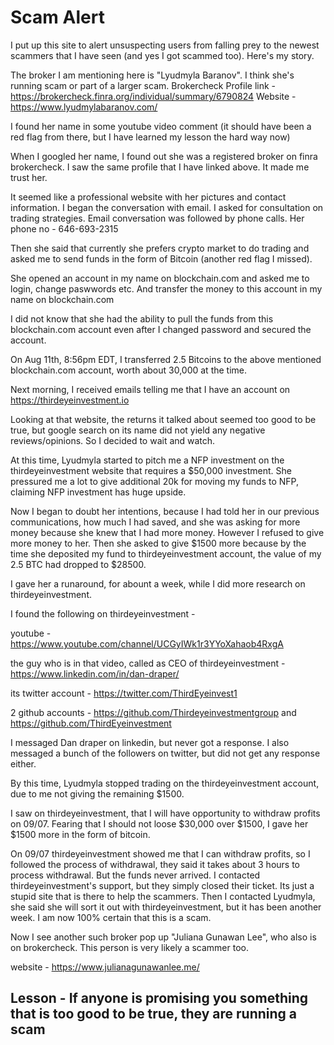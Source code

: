 # Scam Alert

I put up this site to alert unsuspecting users from falling prey to the newest scammers that I have seen (and yes I got scammed too). Here's my story.

The broker I am mentioning here is "Lyudmyla Baranov". I think she's running scam or part of a larger scam.
Brokercheck Profile link - https://brokercheck.finra.org/individual/summary/6790824
Website - https://www.lyudmylabaranov.com/

I found her name in some youtube video comment (it should have been a red flag from there, but I have learned my lesson the hard way now)

When I googled her name, I found out she was a registered broker on finra brokercheck. I saw the same profile that I have linked above. It made me trust her.

It seemed like a professional website with her pictures and contact information. I began the conversation with email. I asked for consultation on trading strategies.
Email conversation was followed by phone calls. Her phone no - 646-693-2315

Then she said that currently she prefers crypto market to do trading and asked me to send funds in the form of Bitcoin (another red flag I missed).

She opened an account in my name on blockchain.com and asked me to login, change paswwords etc. And transfer the money to this account in my name on blockchain.com

I did not know that she had the ability to pull the funds from this blockchain.com account even after I changed password and secured the account.

On Aug 11th, 8:56pm EDT, I transferred 2.5 Bitcoins to the above mentioned blockchain.com account, worth about 30,000 at the time.

Next morning, I received emails telling me that I have an account on https://thirdeyeinvestment.io

Looking at that website, the returns it talked about seemed too good to be true, but google search on its name did not yield any negative reviews/opinions. So I decided to wait and watch.

At this time, Lyudmyla started to pitch me a NFP investment on the thirdeyeinvestment website that requires a $50,000 investment. She pressured me a lot to give additional 20k for moving my funds to NFP, claiming NFP investment has huge upside.

Now I began to doubt her intentions, because I had told her in our previous communications, how much I had saved, and she was asking for more money because she knew that I had more money. However I refused to give more money to her. Then she asked to give $1500 more because by the time she deposited my fund to thirdeyeinvestment account, the value of my 2.5 BTC had dropped to $28500.

I gave her a runaround, for abount a week, while I did more research on thirdeyeinvestment.

I found the following on thirdeyeinvestment -

youtube - https://www.youtube.com/channel/UCGyIWk1r3YYoXahaob4RxgA

the guy who is in that video, called as CEO of thirdeyeinvestment - https://www.linkedin.com/in/dan-draper/

its twitter account - https://twitter.com/ThirdEyeinvest1

2 github accounts - https://github.com/Thirdeyeinvestmentgroup  and https://github.com/ThirdEyeinvestment

I messaged Dan draper on linkedin, but never got a response. I also messaged a bunch of the followers on twitter, but did not get any response either.

By this time, Lyudmyla stopped trading on the thirdeyeinvestment account, due to me not giving the remaining $1500.

I saw on thirdeyeinvestment, that I will have opportunity to withdraw profits on 09/07. Fearing that I should not loose $30,000 over $1500, I gave her $1500 more in the form of bitcoin.

On 09/07 thirdeyeinvestment showed me that I can withdraw profits, so I followed the process of withdrawal, they said it takes about 3 hours to process withdrawal.
But the funds never arrived. I contacted thirdeyeinvestment's support, but they simply closed their ticket. Its just a stupid site that is there to help the scammers. Then I contacted Lyudmyla, she said she will sort it out with thirdeyeinvestment, but it has been another week. I am now 100% certain that this is a scam.

Now I see another such broker pop up "Juliana Gunawan Lee", who also is on brokercheck. This person is very likely a scammer too.

website - https://www.julianagunawanlee.me/

## Lesson - If anyone is promising you something that is too good to be true, they are running a scam
